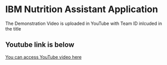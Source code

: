 # IBM Nutrition Assistant Application

The Demonstration Video is uploaded in YouTube with Team ID inlcuded in the title

## Youtube link is below

[You can access YouTube video here](https://youtu.be/O0pe9OgPbIc)
